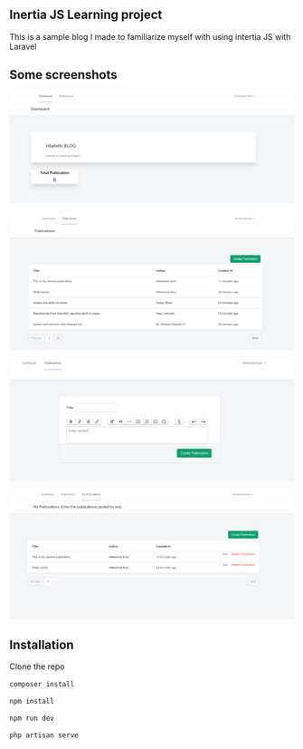 ## Inertia JS Learning project

This is a sample blog I made to familiarize myself with using intertia JS with Laravel


## Some screenshots

![screenshot](screenshot1.PNG)

![screenshot](screenshot2.PNG)

![screenshot](screenshot3.PNG)

![screenshot](screenshot4.PNG)


## Installation

Clone the repo

```
composer install
```

```
npm install
```

```
npm run dev
```

```
php artisan serve
```